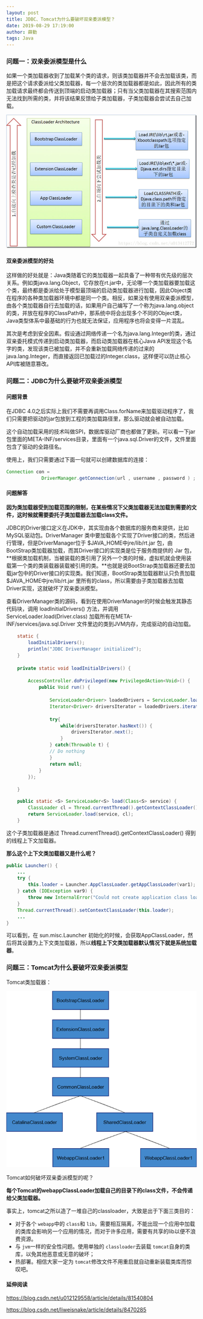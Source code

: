 ```yaml
---
layout: post
title: JDBC、Tomcat为什么要破坏双亲委派模型？
date: 2019-08-29 17:19:00
author: 薛勤
tags: Java
---
```

### 问题一：双亲委派模型是什么

如果一个类加载器收到了加载某个类的请求，则该类加载器并不会去加载该类，而是把这个请求委派给父类加载器，每一个层次的类加载器都是如此，因此所有的类加载请求最终都会传送到顶端的启动类加载器；只有当父类加载器在其搜索范围内无法找到所需的类，并将该结果反馈给子类加载器，子类加载器会尝试去自己加载。

![](./20190829JDBCTomcat为什么要破坏双亲委派模型/006y8mN6ly1g6ghzc5ff5j30mf0fndnr.jpg)

#### 双亲委派模型的好处

这样做的好处就是：Java类随着它的类加载器一起具备了一种带有优先级的层次关系。例如类java.lang.Object，它存放在rt.jar中，无论哪一个类加载器要加载这个类，最终都是委派给处于模型最顶端的启动类加载器进行加载，因此Object类在程序的各种类加载器环境中都是同一个类。相反，如果没有使用双亲委派模型，由各个类加载器自行去加载的话，如果用户自己编写了一个称为java.lang.object的类，并放在程序的ClassPath中，那系统中将会出现多个不同的Object类，Java类型体系中最基础的行为也就无法保证，应用程序也将会变得一片混乱。

其次是考虑到安全因素。假设通过网络传递一个名为java.lang.Integer的类，通过双亲委托模式传递到启动类加载器，而启动类加载器在核心Java API发现这个名字的类，发现该类已被加载，并不会重新加载网络传递的过来的java.lang.Integer，而直接返回已加载过的Integer.class，这样便可以防止核心API库被随意篡改。

### 问题二：JDBC为什么要破坏双亲委派模型

#### 问题背景

在JDBC 4.0之后实际上我们不需要再调用Class.forName来加载驱动程序了，我们只需要把驱动的jar包放到工程的类加载路径里，那么驱动就会被自动加载。

这个自动加载采用的技术叫做SPI，数据库驱动厂商也都做了更新。可以看一下jar包里面的META-INF/services目录，里面有一个java.sql.Driver的文件，文件里面包含了驱动的全路径名。

使用上，我们只需要通过下面一句就可以创建数据库的连接：

```java
Connection con =    
             DriverManager.getConnection(url , username , password ) ;   
```

#### 问题解答

**因为类加载器受到加载范围的限制，在某些情况下父类加载器无法加载到需要的文件，这时候就需要委托子类加载器去加载class文件。**

JDBC的Driver接口定义在JDK中，其实现由各个数据库的服务商来提供，比如MySQL驱动包。DriverManager 类中要加载各个实现了Driver接口的类，然后进行管理，但是DriverManager位于 \$JAVA_HOME中jre/lib/rt.jar 包，由BootStrap类加载器加载，而其Driver接口的实现类是位于服务商提供的 Jar 包，**根据类加载机制，当被装载的类引用了另外一个类的时候，虚拟机就会使用装载第一个类的类装载器装载被引用的类。**也就是说BootStrap类加载器还要去加载jar包中的Driver接口的实现类。我们知道，BootStrap类加载器默认只负责加载 \$JAVA_HOME中jre/lib/rt.jar 里所有的class，所以需要由子类加载器去加载Driver实现，这就破坏了双亲委派模型。

查看DriverManager类的源码，看到在使用DriverManager的时候会触发其静态代码块，调用 loadInitialDrivers() 方法，并调用ServiceLoader.load(Driver.class) 加载所有在META-INF/services/java.sql.Driver 文件里边的类到JVM内存，完成驱动的自动加载。

```java
    static {
        loadInitialDrivers();
        println("JDBC DriverManager initialized");
    }

    private static void loadInitialDrivers() {

        AccessController.doPrivileged(new PrivilegedAction<Void>() {
            public Void run() {

                ServiceLoader<Driver> loadedDrivers = ServiceLoader.load(Driver.class);
                Iterator<Driver> driversIterator = loadedDrivers.iterator();

                try{
                    while(driversIterator.hasNext()) {
                        driversIterator.next();
                    }
                } catch(Throwable t) {
                // Do nothing
                }
                return null;
            }
        });

    }
```

```java
    public static <S> ServiceLoader<S> load(Class<S> service) {
        ClassLoader cl = Thread.currentThread().getContextClassLoader();
        return ServiceLoader.load(service, cl);
    }
```

这个子类加载器是通过 Thread.currentThread().getContextClassLoader() 得到的线程上下文加载器。

**那么这个上下文类加载器又是什么呢？**

```java
public Launcher() {
    ...
    try {
        this.loader = Launcher.AppClassLoader.getAppClassLoader(var1);
    } catch (IOException var9) {
        throw new InternalError("Could not create application class loader", var9);
    }
    Thread.currentThread().setContextClassLoader(this.loader);
    ...
}
```

可以看到，在 sun.misc.Launcher 初始化的时候，会获取AppClassLoader，然后将其设置为上下文类加载器，所以**线程上下文类加载器默认情况下就是系统加载器**。

### 问题三：Tomcat为什么要破坏双亲委派模型

Tomcat类加载器：

![](./20190829JDBCTomcat为什么要破坏双亲委派模型/1136672-20200119162542394-2088491431.png)


Tomcat如何破坏双亲委派模型的呢？

**每个Tomcat的webappClassLoader加载自己的目录下的class文件，不会传递给父类加载器。**

事实上，tomcat之所以造了一堆自己的classloader，大致是出于下面三类目的：

- 对于各个 `webapp`中的 `class`和 `lib`，需要相互隔离，不能出现一个应用中加载的类库会影响另一个应用的情况，而对于许多应用，需要有共享的lib以便不浪费资源。
- 与 `jvm`一样的安全性问题。使用单独的 `classloader`去装载 `tomcat`自身的类库，以免其他恶意或无意的破坏；
- 热部署。相信大家一定为 `tomcat`修改文件不用重启就自动重新装载类库而惊叹吧。

#### 延伸阅读

https://blog.csdn.net/u012129558/article/details/81540804

https://blog.csdn.net/liweisnake/article/details/8470285